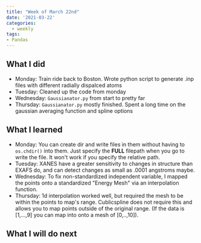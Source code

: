 ```yaml
---
title: "Week of March 22nd"
date: '2021-03-22'
categories:
  - weekly
tags:
- Pandas
---
```


## What I did
- Monday: Train ride back to Boston. Wrote python script to generate .inp files with different radially dispalced atoms
- Tuesday: Cleaned up the code from monday
- Wednesday: `Gaussianator.py` from start to pretty far
- Thursday: `Gaussianator.py` mostly finished. Spent a long time on the gaussian averaging function and spline options

## What I learned
- Monday: You can create dir and write files in them without having to `os.chdir()` into them. Just specify the **FULL** filepath when you go to write the file. It won't work if you specify the relative path.
- Tuesday: XANES have a greater sensitivity to changes in structure than EXAFS do, and can detect changes as small as .0001 angstroms maybe.
- Wednesday: To fix non-standardized independent variable, I mapped the points onto a standardized "Energy Mesh" via an interpolation function.
- Thursday: 1d interpolation worked well, but required the mesh to be within the points to map's range. Cublicspline does not require this and allows you to map points outside of the original range. (If the data is [1,...,9] you can map into onto a mesh of [0,..,10]).

## What I will do next

